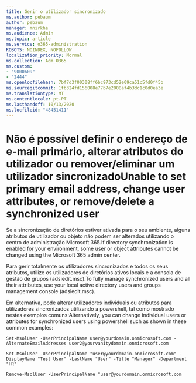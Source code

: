 ```yaml
---
title: Gerir o utilizador sincronizado
ms.author: pebaum
author: pebaum
manager: mnirkhe
ms.audience: Admin
ms.topic: article
ms.service: o365-administration
ROBOTS: NOINDEX, NOFOLLOW
localization_priority: Normal
ms.collection: Adm_O365
ms.custom:
- "9000609"
- "2444"
ms.openlocfilehash: 7bf7d3f00308ff6bc973cd52e09ca51c5fd0f45b
ms.sourcegitcommit: 1fb324fd156008e77b7e2008af4b3dc1c0d0ea3e
ms.translationtype: MT
ms.contentlocale: pt-PT
ms.lasthandoff: 10/13/2020
ms.locfileid: "48451411"
---
```

# <a name="unable-to-set-primary-email-address-change-user-attributes-or-removedelete-a-synchronized-user"></a><span data-ttu-id="4eabf-102">Não é possível definir o endereço de e-mail primário, alterar atributos do utilizador ou remover/eliminar um utilizador sincronizado</span><span class="sxs-lookup"><span data-stu-id="4eabf-102">Unable to set primary email address, change user attributes, or remove/delete a synchronized user</span></span>

<span data-ttu-id="4eabf-103">Se a sincronização de diretórios estiver ativada para o seu ambiente, alguns atributos de utilizador ou objeto não podem ser alterados utilizando o centro de administração Microsoft 365.</span><span class="sxs-lookup"><span data-stu-id="4eabf-103">If directory synchronization is enabled for your environment, some user or object attributes cannot be changed using the Microsoft 365 admin center.</span></span>

<span data-ttu-id="4eabf-104">Para gerir totalmente os utilizadores sincronizados e todos os seus atributos, utilize os utilizadores de diretórios ativos locais e a consola de gestão de grupos (adsiedit.msc).</span><span class="sxs-lookup"><span data-stu-id="4eabf-104">To fully manage synchronized users and all their attributes, use your local active directory users and groups management console (adsiedit.msc).</span></span>  

<span data-ttu-id="4eabf-105">Em alternativa, pode alterar utilizadores individuais ou atributos para utilizadores sincronizados utilizando a powershell, tal como mostrado nestes exemplos comuns:</span><span class="sxs-lookup"><span data-stu-id="4eabf-105">Alternatively, you can change individual users or attributes for synchronized users using powershell such as shown in these common examples:</span></span>

`Set-MsolUser -UserPrincipalName user@yourdomain.onmicrosoft.com -AlternateEmailAddresses user2@yourvanitydomain.onmicrosoft.com`

`Set-MsolUser -UserPrincipalName "user@yourdomain.onmicrosoft.com" -DisplayName "Test User" -LastName "User" -Title "Manager" -Department "HR"`

`Remove-MsolUser -UserPrincipalName "user@yourdomain.onmicrosoft.com`
